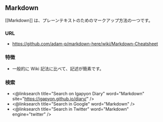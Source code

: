 ## Markdown

[[Markdown]] は、プレーンテキストのためのマークアップ方法の一つです。

### URL

* https://github.com/adam-p/markdown-here/wiki/Markdown-Cheatsheet

### 特徴

* 一般的に Wiki 記法に比べて、記述が簡素です。

### 検索

* <@linksearch title="Search on Igapyon Diary" word="Markdown" site="https://igapyon.github.io/diary/" />
* <@linksearch title="Search in Google" word="Markdown" />
* <@linksearch title="Search in Twitter" word="Markdown" engine="twitter" />
